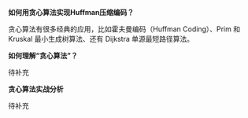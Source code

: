 **如何用贪心算法实现Huffman压缩编码？**

贪心算法有很多经典的应用，比如霍夫曼编码（Huffman Coding）、Prim 和 Kruskal 最小生成树算法、还有 Dijkstra 单源最短路径算法。	

**如何理解“贪心算法”？**

待补充

**贪心算法实战分析**

待补充